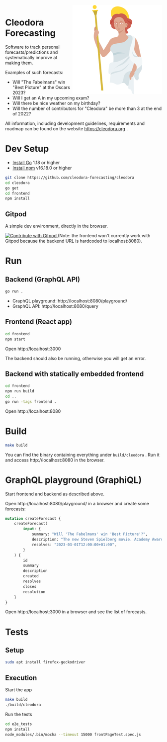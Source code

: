 <img align="right" src="./design/logo_full.png">

# Cleodora Forecasting

Software to track personal forecasts/predictions and systematically improve at
making them.

Examples of such forecasts:

* Will "The Fabelmans" win "Best Picture" at the Oscars 2023?
* Will I get an A in my upcoming exam?
* Will there be nice weather on my birthday?
* Will the number of contributors for "Cleodora" be more than 3 at the end of 2022?

All information, including development guidelines, requirements and roadmap can
be found on the website https://cleodora.org .

# Dev Setup

* [Install Go](https://go.dev/doc/install) 1.18 or higher
* [Install npm](https://nodejs.org/en/download/) v16.18.0 or higher

```bash
git clone https://github.com/cleodora-forecasting/cleodora
cd cleodora
go get
cd frontend
npm install
```

## Gitpod

A simple dev environment, directly in the browser.

<a href="https://gitpod.io/#https://github.com/cleodora-forecasting/cleodora">
  <img
    src="https://img.shields.io/badge/Contribute%20with-Gitpod-908a85?logo=gitpod"
    alt="Contribute with Gitpod"
  />
</a> (Note: the frontend won't currently work with Gitpod because the backend
URL is hardcoded to localhost:8080).
<!-- https://github.com/gitpod-io/gitpod/issues/2466 -->

# Run

## Backend (GraphQL API)

```bash
go run .
```

* GraphQL playground: http://localhost:8080/playground/
* GraphQL API: http://localhost:8080/query

## Frontend (React app)

```bash
cd frontend
npm start
```

Open http://localhost:3000

The backend should also be running, otherwise you will get an error.

## Backend with statically embedded frontend

```bash
cd frontend
npm run build
cd ..
go run -tags frontend .
```

Open http://localhost:8080

# Build

```bash
make build
```

You can find the binary containing everything under `build/cleodora` . Run it
and access http://localhost:8080 in the browser.

# GraphQL playground (GraphiQL)

Start frontend and backend as described above.

Open http://localhost:8080/playground/ in a browser and create some forecasts:

```graphql
mutation createForecast {
    createForecast(
        input: {
            summary: "Will 'The Fabelmans' win 'Best Picture'?",
            description: "The new Steven Spielberg movie. Academy Award for Best Picture 2023.",
            resolves: "2023-03-01T12:00:00+01:00",
        }
    ) {
        id
        summary
        description
        created
        resolves
        closes
        resolution
    }
}
```

Open http://localhost:3000 in a browser and see the list of forecasts.

# Tests

## Setup

```bash
sudo apt install firefox-geckodriver
```

## Execution

Start the app

```bash
make build
./build/cleodora
```

Run the tests

```bash
cd e2e_tests
npm install
node_modules/.bin/mocha --timeout 15000 frontPageTest.spec.js
```
